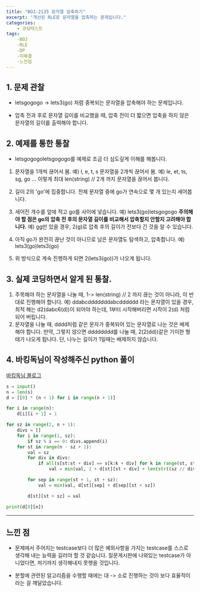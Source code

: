 ```yaml
---
title: "BOJ-2135 문자열 압축하기"
excerpt: "개선된 RLE로 문자열을 압축하는 문제입니다."
categories:
    - 코딩테스트
tags:
    -BOJ
    -RLE
    -DP
    -미해결
    -느낀점
---
```


## 1. 문제 관찰
* letsgogogo -> lets3(go) 처럼 중복되는 문자열을 압축해야 하는 문제입니다.

* 압축 전과 후로 문자열 길이를 비교했을 때, 압축 전이 더 짧으면 압축을 하지 않은 문자열의 길이를 출력해야 합니다.

## 2. 예제를 통한 통찰

* letsgogogoletsgogogo를 예제로 조금 더 심도깊게 이해를 해봅니다.

1. 문자열을 1개씩 끊어서 봄.
예) l, e, t, s
문자열을 2개씩 끊어서 봄.
예) le, et, ts, sg, go 
... 이렇게 최대 len(string) // 2개 까지 문자열을 끊어서 봅니다.

2. 길이 2의 'go'에 집중합니다.
전체 문자열 중에 go가 연속으로 몇 개 있는지 세어봅니다. 

3. 세어진 개수를 앞에 적고 go를 사이에 넣습니다.
예) lets3(go)letsgogogo
**주의해야 할 점은 go의 압축 전 후의 문자열 길이를 비교해서 압축할지 안할지 고려해야 합니다.** 
예) gg만 있을 경우, 2(g)로 압축 후의 길이가 전보다 긴 것을 알 수 있습니다.

4. 아직 go가 완전히 끊난 것이 아니므로 남은 문자열도 탐색하고, 압축합니다.
예) lets3(go)lets3(go)

5. 위 방식으로 계속 진행하게 되면 2(lets3(go))가 나오게 됩니다.

## 3. 실제 코딩하면서 알게 된 통찰.

1. 주목해야 하는 문자열을 나눌 때, 1-> len(string) // 2 까지 끊는 것이 아니라, 이 반대로 진행해야 합니다.
예) ddabcdddddddabcdddddd 라는 문자열이 있을 경우, 최적 해는 d2(dabc6(d))이 되어야 하는데, 1부터 시작해버리면 시작이 2(d) 처럼 되어 버립니다.
2. 문자열을 나눌 때, dddd처럼 같은 문자가 중복되어 있는 문자열로 나눈 것은 배제해야 합니다. 만약, 그렇지 않으면
dddddddd를 나눌 때, 2(2(dd))같은 기이한 형태가 나오게 됩니다.
단, 나누는 길이가 1일때는 배제하지 않습니다.

## 4. 바킹독님이 작성해주신 python 풀이
[바킹독님 블로그](https://baaaaaaaaaaaaaaaaaaaaaaarkingdog.tistory.com/963?category=730175)
```python
s = input()
n = len(s)
d = [[0] * (n + 1) for i in range(n + 1)]

for i in range(n):
    d[i][i + 1] = 1

for sz in range(2, n + 1):
    divs = []
    for i in range(1, sz):
        if sz % i == 0: divs.append(i)
    for st in range(n - sz + 1):
        val = sz
        for div in divs:
            if all(s[st:st + div] == s[k:k + div] for k in range(st, st + sz, div)):
                val = min(val, 2 + d[st][st + div] + len(str((sz // div))))

        for sep in range(st + 1, st + sz):
            val = min(val, d[st][sep] + d[sep][st + sz])

        d[st][st + sz] = val

print(d[0][n])
```
---
## 느낀 점
* 문제에서 주어지는 testcase보다 더 많은 예외사항을 가지는 testcase를 스스로 생각해 내는 능력을 길러야 할 것 같습니다. 질문게시판에 나와있는 testcase가 아니었다면, 저기까지 생각해내지 못햇을 것입니다.

* 분할에 관련된 알고리즘을 수행할 때에는 대 -> 소로 진행하는 것이 보다 효율적이라는 걸 깨달았습니다. 